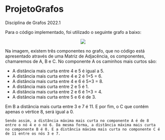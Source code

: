 # ProjetoGrafos
 Disciplina de Grafos 2022.1

Para o código implementado, foi utilizado o seguinte grafo a baixo:

<p align="center">
  <img src="https://github.com/anaestevam/ProjetoGrafos/tree/main/img/GRAFO.png">
</p>

Na imagem, existem três componentes no grafo, que no código está apresentado através de uma Matriz de Adjacência, os componentes, chamaremos de A, B e C. 
No componente A os caminhos mais curtos são:
- A distância mais curta entre 4 e 5 é igual a 5.
- A distância mais curta entre 4 e 2 é 1+5 = 6.
- A distância mais curta entre 4 e 6 é 5+3 = 8.
- A distância mais curta entre 2 e 5 é 1.
- A distância mais curta entre 2 e 6 é 1+3 = 4.
- A distância mais curta entre 5 e 6 é de 3.

Em B a distância mais curta entre 3 e 7 é 11. E por fim, o C que contém apenas o vértice 8, será igual a 0.
	
` Sendo assim, a distância máxima mais curta no componente A é de 8 entre o nó 4 e o nó 6. Da mesma forma, a distância máxima mais curta no componente B é 0. E a distância máxima mais curta no componente C é de 11 entre os nós 3 e 7. `

